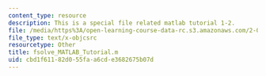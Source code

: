```yaml
---
content_type: resource
description: This is a special file related matlab tutorial 1-2.
file: /media/https%3A/open-learning-course-data-rc.s3.amazonaws.com/2-086-numerical-computation-for-mechanical-engineers-fall-2014/cbd1f61182d055faa6cde3682675b07d_fsolve_MATLAB_Tutorial.m
file_type: text/x-objcsrc
resourcetype: Other
title: fsolve_MATLAB_Tutorial.m
uid: cbd1f611-82d0-55fa-a6cd-e3682675b07d
---
```

